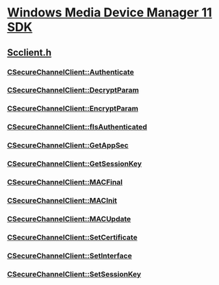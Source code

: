 # [Windows Media Device Manager 11 SDK](../_wmdm/index.md)
## [Scclient.h](index.md)
### [CSecureChannelClient::Authenticate](../scclient/nf-scclient-csecurechannelclient-authenticate.md)
### [CSecureChannelClient::DecryptParam](../scclient/nf-scclient-csecurechannelclient-decryptparam.md)
### [CSecureChannelClient::EncryptParam](../scclient/nf-scclient-csecurechannelclient-encryptparam.md)
### [CSecureChannelClient::fIsAuthenticated](../scclient/nf-scclient-csecurechannelclient-fisauthenticated.md)
### [CSecureChannelClient::GetAppSec](../scclient/nf-scclient-csecurechannelclient-getappsec.md)
### [CSecureChannelClient::GetSessionKey](../scclient/nf-scclient-csecurechannelclient-getsessionkey.md)
### [CSecureChannelClient::MACFinal](../scclient/nf-scclient-csecurechannelclient-macfinal.md)
### [CSecureChannelClient::MACInit](../scclient/nf-scclient-csecurechannelclient-macinit.md)
### [CSecureChannelClient::MACUpdate](../scclient/nf-scclient-csecurechannelclient-macupdate.md)
### [CSecureChannelClient::SetCertificate](../scclient/nf-scclient-csecurechannelclient-setcertificate.md)
### [CSecureChannelClient::SetInterface](../scclient/nf-scclient-csecurechannelclient-setinterface.md)
### [CSecureChannelClient::SetSessionKey](../scclient/nf-scclient-csecurechannelclient-setsessionkey.md)
